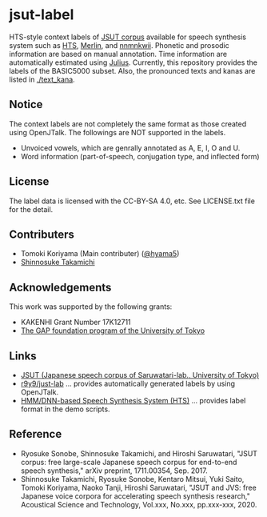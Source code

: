 # jsut-label
HTS-style context labels of [JSUT corpus](https://sites.google.com/site/shinnosuketakamichi/publication/jsut) available for speech synthesis system such as [HTS](http://hts.sp.nitech.ac.jp/), [Merlin](https://github.com/CSTR-edinburgh/merlin), and [nnmnkwii](https://github.com/r9y9/nnmnkwii). Phonetic and prosodic information are based on manual annotation. Time information are automatically estimated using [Julius](https://github.com/julius-speech/julius).
Currently, this repository provides the labels of the BASIC5000 subset. Also, the pronounced texts and kanas are listed in [./text_kana](text_kana).

## Notice
The context labels are not completely the same format as those created using OpenJTalk. The followings are NOT supported in the labels.
- Unvoiced vowels, which are genrally annotated as A, E, I, O and U.
- Word information (part-of-speech, conjugation type, and inflected form)

## License
The label data is licensed with the CC-BY-SA 4.0, etc. See LICENSE.txt file for the detail.

## Contributers
- Tomoki Koriyama (Main contributer) ([@hyama5](https://github.com/hyama5))
- [Shinnosuke Takamichi](https://sites.google.com/site/shinnosuketakamichi/)

## Acknowledgements
This work was supported by the following grants:
- KAKENHI Grant Number 17K12711
- [The GAP foundation program of the University of Tokyo](https://sites.google.com/site/shinnosuketakamichi/research-topics/gap2019)

## Links
+ [JSUT (Japanese speech corpus of Saruwatari-lab., University of Tokyo)](https://sites.google.com/site/shinnosuketakamichi/publication/jsut)
+ [r9y9/just-lab](https://github.com/r9y9/jsut-lab) ... provides automatically generated labels by using OpenJTalk.
+ [HMM/DNN-based Speech Synthesis System (HTS)](http://hts.sp.nitech.ac.jp/) ... provides label format in the demo scripts.
## Reference
+ Ryosuke Sonobe, Shinnosuke Takamichi, and Hiroshi Saruwatari, "JSUT corpus: free large-scale Japanese speech corpus for end-to-end speech synthesis," arXiv preprint, 1711.00354, Sep. 2017.
+ Shinnosuke Takamichi, Ryosuke Sonobe, Kentaro Mitsui, Yuki Saito, Tomoki Koriyama, Naoko Tanji, Hiroshi Saruwatari, "JSUT and JVS: free Japanese voice corpora for accelerating speech synthesis research," Acoustical Science and Technology, Vol.xxx, No.xxx, pp.xxx-xxx, 2020.

